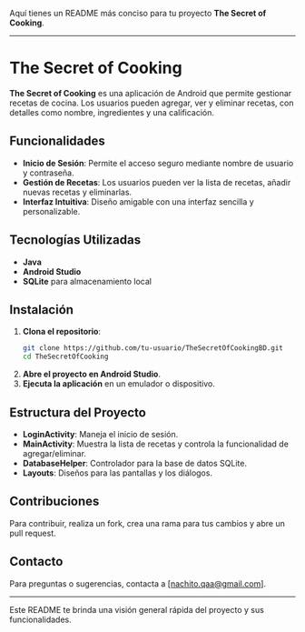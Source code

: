 Aquí tienes un README más conciso para tu proyecto **The Secret of Cooking**.

---

# The Secret of Cooking

**The Secret of Cooking** es una aplicación de Android que permite gestionar recetas de cocina. Los usuarios pueden agregar, ver y eliminar recetas, con detalles como nombre, ingredientes y una calificación.

## Funcionalidades

- **Inicio de Sesión**: Permite el acceso seguro mediante nombre de usuario y contraseña.
- **Gestión de Recetas**: Los usuarios pueden ver la lista de recetas, añadir nuevas recetas y eliminarlas.
- **Interfaz Intuitiva**: Diseño amigable con una interfaz sencilla y personalizable.

## Tecnologías Utilizadas

- **Java**
- **Android Studio**
- **SQLite** para almacenamiento local

## Instalación

1. **Clona el repositorio**:
   ```bash
   git clone https://github.com/tu-usuario/TheSecretOfCookingBD.git
   cd TheSecretOfCooking
   ```
2. **Abre el proyecto en Android Studio**.
3. **Ejecuta la aplicación** en un emulador o dispositivo.

## Estructura del Proyecto

- **LoginActivity**: Maneja el inicio de sesión.
- **MainActivity**: Muestra la lista de recetas y controla la funcionalidad de agregar/eliminar.
- **DatabaseHelper**: Controlador para la base de datos SQLite.
- **Layouts**: Diseños para las pantallas y los diálogos.

## Contribuciones

Para contribuir, realiza un fork, crea una rama para tus cambios y abre un pull request.

## Contacto

Para preguntas o sugerencias, contacta a [nachito.qaa@gmail.com].

--- 

Este README te brinda una visión general rápida del proyecto y sus funcionalidades.

